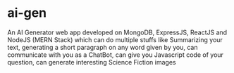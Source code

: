 # ai-gen
An AI Generator web app developed on MongoDB, ExpressJS, ReactJS and NodeJS (MERN Stack) which can do multiple stuffs like Summarizing your text, generating a short paragraph on any word given by you, can communicate with you as a ChatBot, can give you Javascript code of your question, can generate interesting Science Fiction images
